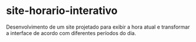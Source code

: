 # site-horario-interativo
Desenvolvimento de um site projetado para exibir a hora atual e transformar a interface de acordo com diferentes períodos do dia.
